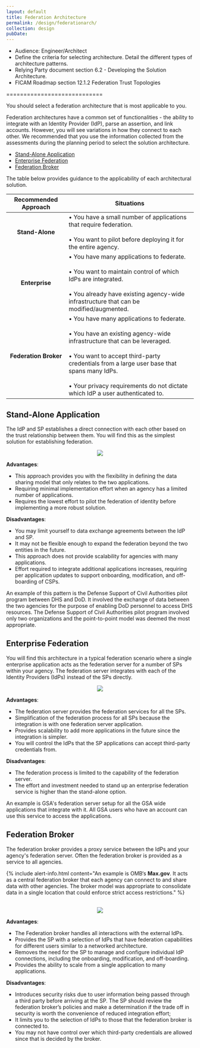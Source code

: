 ```yaml
---
layout: default
title: Federation Architecture  
permalink: /design/federationarch/
collection: design
pubDate: 
---
```


- Audience: Engineer/Architect
- Define the criteria for selecting architecture. Detail the different types of architecture patterns.
- Relying Party document section 6.2 - Developing the Solution Architecture.
- FICAM Roadmap section 12.1.2 Federation Trust Topologies

============================

You should select a federation architecture that is most applicable to you.

Federation architectures have a common set of functionalities - the ability to integrate with an Identity Provider (IdP), parse an assertion, and link accounts. However, you will see variations in how they connect to each other. We recommended that you use the information collected from the assessments during the planning period to select the solution architecture.

- [Stand-Alone Application](#stand-alone-application)
- [Enterprise Federation](#enterprise-federation)
- [Federation Broker](#federation-broker)

The table below provides guidance to the applicability of each architectural solution. 

| <center> Recommended Approach </center> | <center> Situations </center> | 
|:---------------------------------------:|-------------------------------|
| **Stand-Alone** | • You have a small number of applications that require federation. <br/><br/> • You want to pilot before deploying it for the entire agency. |
| **Enterprise** |  • You have many applications to federate. <br/><br/> • You want to maintain control of which IdPs are integrated. <br/><br/> • You already have existing agency-wide infrastructure that can be modified/augmented. |
| **Federation Broker** | • You have many applications to federate. <br/><br/> • You have an existing agency-wide infrastructure that can be leveraged. <br/><br/> • You want to accept third-party credentials from a large user base that spans many IdPs. <br/><br/> • Your privacy requirements do not dictate which IdP a user authenticated to. |


## Stand-Alone Application

The IdP and SP establishes a direct connection with each other based on the trust relationship between them. You will find this as the simplest solution for establishing federation. 

<div style="text-align:center"><img src="{{site.baseurl}}/img/stand-alone.png"/></div>

**Advantages**:
- This approach provides you with the flexibility in defining the data sharing model that only relates to the two applications.
- Requiring minimal implementation effort when an agency has a limited number of applications. 
- Requires the lowest effort to pilot the federation of identity before implementing a more robust solution.

**Disadvantages**:
- You may limit yourself to data exchange agreements between the IdP and SP.
- It may not be flexible enough to expand the federation beyond the two entities in the future.
- This approach does not provide scalability for agencies with many applications.
- Effort required to integrate additional applications increases, requiring per application updates to support onboarding, modification, and off-boarding of CSPs.

An example of this pattern is the Defense Support of Civil Authorities pilot program between DHS and DoD. It involved the exchange of data between the two agencies for the purpose of enabling DoD personnel to access DHS resources. The Defense Support of Civil Authorities pilot program involved only two organizations and the point-to-point model was deemed the most appropriate.

## Enterprise Federation

You will find this architecture in a typical federation scenario where a single enterprise application acts as the federation server for a number of SPs within your agency. The federation server integrates with each of the Identity Providers (IdPs) instead of the SPs directly.

<div style="text-align:center"><img src="{{site.baseurl}}/img/fed-arch.png"/></div>

**Advantages**:
- The federation server provides the federation services for all the SPs.
- Simplification of the federation process for all SPs because the integration is with one federation server application.
- Provides scalability to add more applications in the future since the integration is simpler.
- You will control the IdPs that the SP applications can accept third-party credentials from.

**Disadvantages**:
- The federation process is limited to the capability of the federation server.
- The effort and investment needed to stand up an enterprise federation service is higher than the stand-alone option.

An example is GSA's federation server setup for all the GSA wide applications that integrate with it. All GSA users who have an account can use this service to access the applications.

## Federation Broker

The federation broker provides a proxy service between the IdPs and your agency's federation server. Often the federation broker is provided as a service to all agencies. 

{% include alert-info.html content="An example is OMB‘s **Max.gov**. It acts as a central federation broker that each agency can connect to and share data with other agencies. The broker model was appropriate to consolidate data in a single location that could enforce strict access restrictions." %} 

<br/>
<div style="text-align:center"><img src="{{site.baseurl}}/img/fed-broker.png"/></div>

**Advantages**:
- The Federation broker handles all interactions with the external IdPs.
- Provides the SP with a selection of IdPs that have federation capabilities for different users similar to a networked architecture. 
- Removes the need for the SP to manage and configure individual IdP connections, including the onboarding, modification, and off-boarding. 
- Provides the ability to scale from a single application to many applications. 

**Disadvantages**:
- Introduces security risks due to user information being passed through a third party before arriving at the SP. The SP should review the federation broker’s policies and make a determination if the trade off in security is worth the convenience of reduced integration effort; 
- It limits you to the selection of IdPs to those that the federation broker is connected to.
- You may not have control over which third-party credentials are allowed since that is decided by the broker.


























